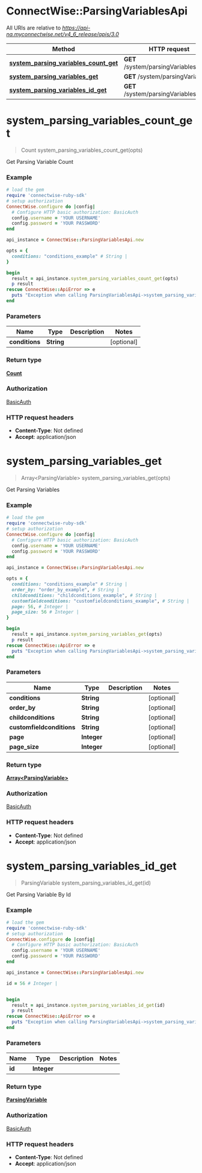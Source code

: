 # ConnectWise::ParsingVariablesApi

All URIs are relative to *https://api-na.myconnectwise.net/v4_6_release/apis/3.0*

Method | HTTP request | Description
------------- | ------------- | -------------
[**system_parsing_variables_count_get**](ParsingVariablesApi.md#system_parsing_variables_count_get) | **GET** /system/parsingVariables/count | 
[**system_parsing_variables_get**](ParsingVariablesApi.md#system_parsing_variables_get) | **GET** /system/parsingVariables | 
[**system_parsing_variables_id_get**](ParsingVariablesApi.md#system_parsing_variables_id_get) | **GET** /system/parsingVariables/{id} | 


# **system_parsing_variables_count_get**
> Count system_parsing_variables_count_get(opts)



Get Parsing Variable Count

### Example
```ruby
# load the gem
require 'connectwise-ruby-sdk'
# setup authorization
ConnectWise.configure do |config|
  # Configure HTTP basic authorization: BasicAuth
  config.username = 'YOUR USERNAME'
  config.password = 'YOUR PASSWORD'
end

api_instance = ConnectWise::ParsingVariablesApi.new

opts = { 
  conditions: "conditions_example" # String | 
}

begin
  result = api_instance.system_parsing_variables_count_get(opts)
  p result
rescue ConnectWise::ApiError => e
  puts "Exception when calling ParsingVariablesApi->system_parsing_variables_count_get: #{e}"
end
```

### Parameters

Name | Type | Description  | Notes
------------- | ------------- | ------------- | -------------
 **conditions** | **String**|  | [optional] 

### Return type

[**Count**](Count.md)

### Authorization

[BasicAuth](../README.md#BasicAuth)

### HTTP request headers

 - **Content-Type**: Not defined
 - **Accept**: application/json



# **system_parsing_variables_get**
> Array&lt;ParsingVariable&gt; system_parsing_variables_get(opts)



Get Parsing Variables

### Example
```ruby
# load the gem
require 'connectwise-ruby-sdk'
# setup authorization
ConnectWise.configure do |config|
  # Configure HTTP basic authorization: BasicAuth
  config.username = 'YOUR USERNAME'
  config.password = 'YOUR PASSWORD'
end

api_instance = ConnectWise::ParsingVariablesApi.new

opts = { 
  conditions: "conditions_example" # String | 
  order_by: "order_by_example", # String | 
  childconditions: "childconditions_example", # String | 
  customfieldconditions: "customfieldconditions_example", # String | 
  page: 56, # Integer | 
  page_size: 56 # Integer | 
}

begin
  result = api_instance.system_parsing_variables_get(opts)
  p result
rescue ConnectWise::ApiError => e
  puts "Exception when calling ParsingVariablesApi->system_parsing_variables_get: #{e}"
end
```

### Parameters

Name | Type | Description  | Notes
------------- | ------------- | ------------- | -------------
 **conditions** | **String**|  | [optional] 
 **order_by** | **String**|  | [optional] 
 **childconditions** | **String**|  | [optional] 
 **customfieldconditions** | **String**|  | [optional] 
 **page** | **Integer**|  | [optional] 
 **page_size** | **Integer**|  | [optional] 

### Return type

[**Array&lt;ParsingVariable&gt;**](ParsingVariable.md)

### Authorization

[BasicAuth](../README.md#BasicAuth)

### HTTP request headers

 - **Content-Type**: Not defined
 - **Accept**: application/json



# **system_parsing_variables_id_get**
> ParsingVariable system_parsing_variables_id_get(id)



Get Parsing Variable By Id

### Example
```ruby
# load the gem
require 'connectwise-ruby-sdk'
# setup authorization
ConnectWise.configure do |config|
  # Configure HTTP basic authorization: BasicAuth
  config.username = 'YOUR USERNAME'
  config.password = 'YOUR PASSWORD'
end

api_instance = ConnectWise::ParsingVariablesApi.new

id = 56 # Integer | 


begin
  result = api_instance.system_parsing_variables_id_get(id)
  p result
rescue ConnectWise::ApiError => e
  puts "Exception when calling ParsingVariablesApi->system_parsing_variables_id_get: #{e}"
end
```

### Parameters

Name | Type | Description  | Notes
------------- | ------------- | ------------- | -------------
 **id** | **Integer**|  | 

### Return type

[**ParsingVariable**](ParsingVariable.md)

### Authorization

[BasicAuth](../README.md#BasicAuth)

### HTTP request headers

 - **Content-Type**: Not defined
 - **Accept**: application/json



